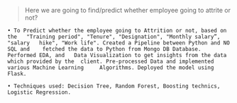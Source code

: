 
> Here we are going to find/predict whether employee going to attrite or not?

	• To Predict whether the employee going to Attrition or not, based on the 	"Training period", "Tenure", "Designation", "Monthly salary”, "salary 	hike", "Work life". Created a Pipeline between Python and NO SQL and 	fetched the data to Python from Mongo DB Database. Performed EDA, and 	Data Visualization to get insights from the data which provided by the 	client. Pre-processed Data and implemented various Machine Learning 	Algorithms. Deployed the model using Flask. 

	• Techniques used: Decision Tree, Random Forest, Boosting technics, 		 Logistic Regression.
